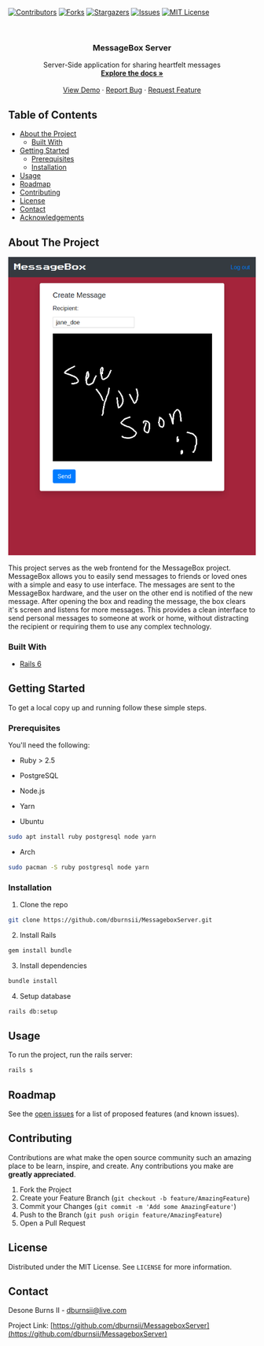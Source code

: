 <!-- PROJECT SHIELDS -->
<!--
*** I'm using markdown "reference style" links for readability.
*** Reference links are enclosed in brackets [ ] instead of parentheses ( ).
*** See the bottom of this document for the declaration of the reference variables
*** for contributors-url, forks-url, etc. This is an optional, concise syntax you may use.
*** https://www.markdownguide.org/basic-syntax/#reference-style-links
-->
[![Contributors][contributors-shield]][contributors-url]
[![Forks][forks-shield]][forks-url]
[![Stargazers][stars-shield]][stars-url]
[![Issues][issues-shield]][issues-url]
[![MIT License][license-shield]][license-url]



<!-- PROJECT LOGO -->
<br />
<p align="center">
  <a href="https://github.com/dburnsii/MessageboxServer">
    <!-- Work in progress  <img src="images/logo.png" alt="Logo" width="80" height="80"> -->
  </a>

  <h3 align="center">MessageBox Server</h3>

  <p align="center">
    Server-Side application for sharing heartfelt messages
    <br />
    <a href="https://github.com/dburnsii/MessageboxServer"><strong>Explore the docs »</strong></a>
    <br />
    <br />
    <a href="https://messagebox.unitfi.com">View Demo</a>
    ·
    <a href="https://github.com/dburnsii/MessageboxServer/issues">Report Bug</a>
    ·
    <a href="https://github.com/dburnsii/MessageboxServer/issues">Request Feature</a>
  </p>
</p>



<!-- TABLE OF CONTENTS -->
## Table of Contents

* [About the Project](#about-the-project)
  * [Built With](#built-with)
* [Getting Started](#getting-started)
  * [Prerequisites](#prerequisites)
  * [Installation](#installation)
* [Usage](#usage)
* [Roadmap](#roadmap)
* [Contributing](#contributing)
* [License](#license)
* [Contact](#contact)
* [Acknowledgements](#acknowledgements)



<!-- ABOUT THE PROJECT -->
## About The Project

[![Product Name Screen Shot][product-screenshot]](https://example.com)

This project serves as the web frontend for the MessageBox project. MessageBox allows you to easily 
send messages to friends or loved ones with a simple and easy to use interface. The messages are 
sent to the MessageBox hardware, and the user on the other end is notified of the new message. After
opening the box and reading the message, the box clears it's screen and listens for more messages.
This provides a clean interface to send personal messages to someone at work or home, without distracting
the recipient or requiring them to use any complex technology.

### Built With

* [Rails 6](https://github.com/rails/rails)


<!-- GETTING STARTED -->
## Getting Started

To get a local copy up and running follow these simple steps.

### Prerequisites

You'll need the following:
* Ruby > 2.5
* PostgreSQL
* Node.js
* Yarn

* Ubuntu
```sh
sudo apt install ruby postgresql node yarn
```

* Arch
```sh
sudo pacman -S ruby postgresql node yarn
```

### Installation

1. Clone the repo
```sh
git clone https://github.com/dburnsii/MessageboxServer.git
```
2. Install Rails
```sh
gem install bundle
```

3. Install dependencies
```sh
bundle install
```

4. Setup database
```sh
rails db:setup
```


<!-- USAGE EXAMPLES -->
## Usage

To run the project, run the rails server:
```sh
rails s
```


<!-- ROADMAP -->
## Roadmap

See the [open issues](https://github.com/dburnsii/MessageboxServer/issues) for a list of proposed features (and known issues).



<!-- CONTRIBUTING -->
## Contributing

Contributions are what make the open source community such an amazing place to be learn, inspire, and create. Any contributions you make are **greatly appreciated**.

1. Fork the Project
2. Create your Feature Branch (`git checkout -b feature/AmazingFeature`)
3. Commit your Changes (`git commit -m 'Add some AmazingFeature'`)
4. Push to the Branch (`git push origin feature/AmazingFeature`)
5. Open a Pull Request



<!-- LICENSE -->
## License

Distributed under the MIT License. See `LICENSE` for more information.

<!-- CONTACT -->
## Contact

Desone Burns II - dburnsii@live.com

Project Link: [https://github.com/dburnsii/MessageboxServer](https://github.com/dburnsii/MessageboxServer)


<!-- ACKNOWLEDGEMENTS
## Acknowledgements

* []()
* []()
* []()

-->



<!-- MARKDOWN LINKS & IMAGES -->
<!-- https://www.markdownguide.org/basic-syntax/#reference-style-links -->
[contributors-shield]: https://img.shields.io/github/contributors/dburnsii/MessageboxServer.svg?style=flat-square
[contributors-url]: https://github.com/dburnsii/MessageboxServer/graphs/contributors
[forks-shield]: https://img.shields.io/github/forks/dburnsii/repo.svg?style=flat-square
[forks-url]: https://github.com/dburnsii/MessageboxServer/network/members
[stars-shield]: https://img.shields.io/github/stars/dburnsii/repo.svg?style=flat-square
[stars-url]: https://github.com/dburnsii/MessageboxServer/stargazers
[issues-shield]: https://img.shields.io/github/issues/dburnsii/repo.svg?style=flat-square
[issues-url]: https://github.com/dburnsii/MessageboxServer/issues
[license-shield]: https://img.shields.io/github/license/dburnsii/repo.svg?style=flat-square
[license-url]: https://github.com/dburnsii/MessageboxServer/blob/master/LICENSE
[product-screenshot]: public/images/screenshot.png

